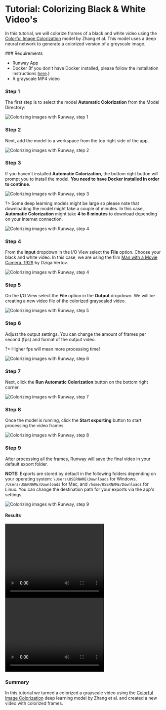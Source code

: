 # Tutorial: Colorizing Black & White Video's

In this tutorial, we will colorize frames of a black and white video using the [Colorful Image Colorization](https://arxiv.org/abs/1603.08511) model by Zhang et al. This model uses a deep neural network to generate a colorized version of a greyscale image.

### Requirements

- Runway App
- Docker (If you don't have Docker installed, please follow the installation instructions [here](/getting-started/docker).)
- A grayscale MP4 video

### Step 1

The first step is to select the model **Automatic Colorization** from the Model Directory:

![Colorizing images with Runway, step 1](assets/images/tutorials/tutorial_colorizing_video/automatic01.jpg)

### Step 2

Next, add the model to a workspace from the top right side of the app.

![Colorizing images with Runway, step 2](assets/images/tutorials/tutorial_colorizing_video/automatic02.jpg)


### Step 3

If you haven't installed **Automatic Colorization**, the bottom right button will prompt you to install the model.  **You need to have Docker installed in order to continue.**

![Colorizing images with Runway, step 3](assets/images/tutorials/tutorial_colorizing_video/automatic03.jpg)


?> Some deep learning models might be large so please note that downloading the model might take a couple of minutes. In this case, **Automatic Colorization** might take **4 to 8 minutes** to download depending on your internet connection.

![Colorizing images with Runway, step 4](assets/images/tutorials/tutorial_colorizing_video/automatic04.jpg)


### Step 4

From the **Input** dropdown in the I/O View select the **File** option. Choose your black and white video. In this case, we are using the film [Man with a Movie Camera, 1929](https://www.youtube.com/watch?v=R2hJGcD_Tc0) by Dziga Vertov.

![Colorizing images with Runway, step 4](assets/images/tutorials/tutorial_colorizing_video/4_select_input_file.png)

### Step 5

On the I/O View select the **File** option in the **Output** dropdown. We will be creating a new video file of the colorized grayscaled video.

![Colorizing images with Runway, step 5](assets/images/tutorials/tutorial_colorizing_video/5_select_output_file.png)

### Step 6

Adjust the output settings. You can change the amount of frames per second (fps) and format of the output video.

?> Higher fps will mean more processing time!

![Colorizing images with Runway, step 6](assets/images/tutorials/tutorial_colorizing_video/6_change_settings.png)

### Step 7

Next, click the **Run Automatic Colorization** button on the bottom right corner.

![Colorizing images with Runway, step 7](assets/images/tutorials/tutorial_colorizing_video/7_run_model.png)

### Step 8

Once the model is running, click the **Start exporting** button to start processing the video frames.

![Colorizing images with Runway, step 8](assets/images/tutorials/tutorial_colorizing_video/8_click_start_exporting.png)

### Step 9

After processing all the frames, Runway will save the final video in your default export folder.

<p class="note"><b>NOTE:</b> Exports are stored by default in the following folders depending on your operating system: <code>\Users\USERNAME\Downloads</code> for Windows, <code>/Users/USERNAME/Downloads</code> for Mac, and <code>/home/USERNAME/Downloads</code> for Linux. You can change the destination path for your exports via the app's settings.

![Colorizing images with Runway, step 9](assets/images/tutorials/tutorial_colorizing_video/10_file_saved.png)

#### Results

<video width="320" height="240" controls>
  <source src="assets/images/tutorials/tutorial_colorizing_video/Man%20with%20a%20Movie%20Camera(Dziga%20Vertov,%201929).mp4" type="video/mp4">
  Your browser does not support the video tag.
</video>

<video width="320" height="240" controls>
  <source src="assets/images/tutorials/tutorial_colorizing_video/1546968375020.mp4" type="video/mp4">
  Your browser does not support the video tag.
</video>


### Summary

In this tutorial we turned a colorized a grayscale video using the [Colorful Image Colorization](https://arxiv.org/abs/1603.08511) deep learning model by Zhang et al. and created a new video with colorized frames.
